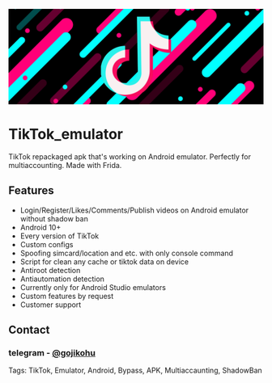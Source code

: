 ![alt text](https://github.com/Kilimow/TikTok_emulator/blob/main/TikTok_Banner.jpeg "Logo")

# TikTok_emulator
TikTok repackaged apk that's working on Android emulator. Perfectly for multiaccounting. Made with Frida.

## Features
- Login/Register/Likes/Comments/Publish videos on Android emulator without shadow ban
- Android 10+
- Every version of TikTok
- Custom configs
- Spoofing simcard/location and etc. with only console command
- Script for clean any cache or tiktok data on device
- Antiroot detection
- Antiautomation detection
- Currently only for Android Studio emulators
- Custom features by request
- Customer support


## Contact
### telegram - [@gojikohu](https://t.me/gojikohu)

Tags: TikTok, Emulator, Android, Bypass, APK, Multiaccaunting, ShadowBan
